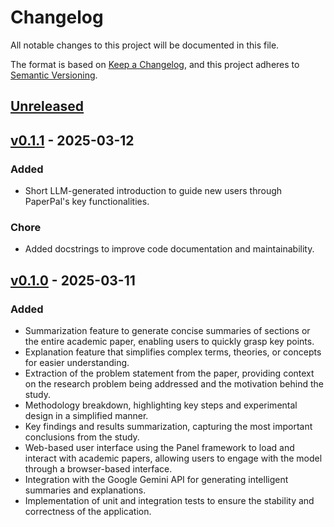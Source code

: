 # Changelog

All notable changes to this project will be documented in this file.

The format is based on [Keep a Changelog](https://keepachangelog.com/en/1.1.0/),
and this project adheres to [Semantic Versioning](https://semver.org/spec/v2.0.0.html).

## [Unreleased](https://github.com/hoverslam/paper-pal/compare/v0.1.1...HEAD)

## [v0.1.1](https://github.com/hoverslam/paper-pal/compare/v0.1.0...v0.1.1) - 2025-03-12

### Added

- Short LLM-generated introduction to guide new users through PaperPal's key functionalities.

### Chore

- Added docstrings to improve code documentation and maintainability.

## [v0.1.0](https://github.com/hoverslam/paper-pal/releases/tag/v0.1.0) - 2025-03-11

### Added

- Summarization feature to generate concise summaries of sections or the entire academic paper, enabling users to quickly grasp key points.
- Explanation feature that simplifies complex terms, theories, or concepts for easier understanding.
- Extraction of the problem statement from the paper, providing context on the research problem being addressed and the motivation behind the study.
- Methodology breakdown, highlighting key steps and experimental design in a simplified manner.
- Key findings and results summarization, capturing the most important conclusions from the study.
- Web-based user interface using the Panel framework to load and interact with academic papers, allowing users to engage with the model through a browser-based interface.
- Integration with the Google Gemini API for generating intelligent summaries and explanations.
- Implementation of unit and integration tests to ensure the stability and correctness of the application.
